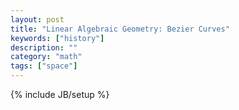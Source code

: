 ```yaml
---
layout: post
title: "Linear Algebraic Geometry: Bezier Curves"
keywords: ["history"]
description: ""
category: "math"
tags: ["space"]
---
```

{% include JB/setup %}


